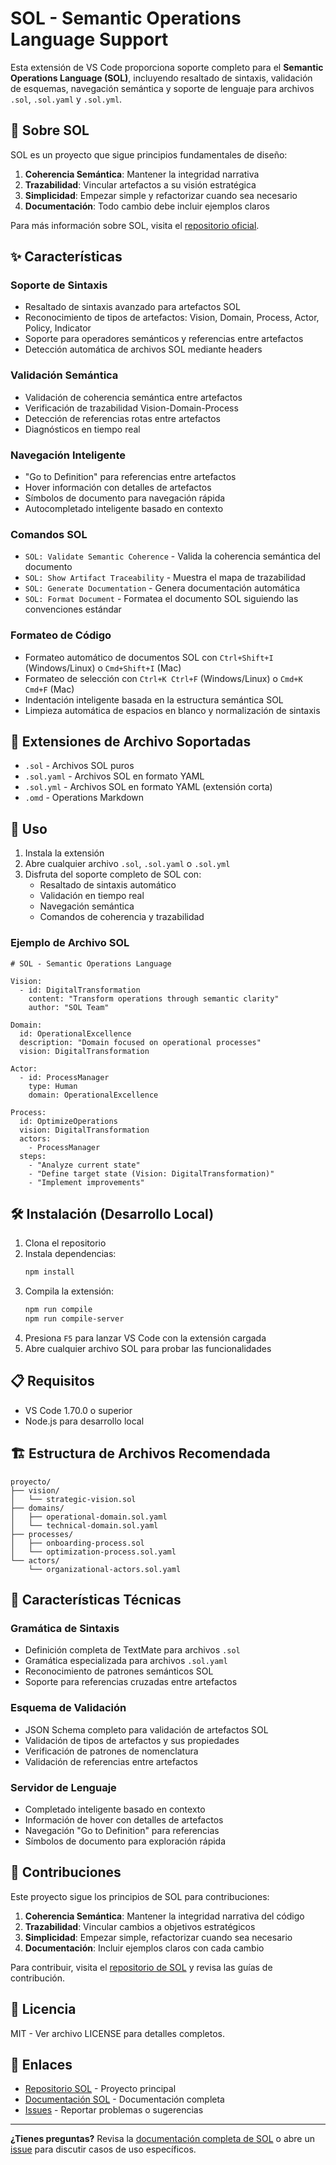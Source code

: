 # SOL - Semantic Operations Language Support

Esta extensión de VS Code proporciona soporte completo para el **Semantic Operations Language (SOL)**, incluyendo resaltado de sintaxis, validación de esquemas, navegación semántica y soporte de lenguaje para archivos `.sol`, `.sol.yaml` y `.sol.yml`.

## 🎯 Sobre SOL

SOL es un proyecto que sigue principios fundamentales de diseño:

1. **Coherencia Semántica**: Mantener la integridad narrativa
2. **Trazabilidad**: Vincular artefactos a su visión estratégica  
3. **Simplicidad**: Empezar simple y refactorizar cuando sea necesario
4. **Documentación**: Todo cambio debe incluir ejemplos claros

Para más información sobre SOL, visita el [repositorio oficial](https://github.com/regd25/sol).

## ✨ Características

### Soporte de Sintaxis
- Resaltado de sintaxis avanzado para artefactos SOL
- Reconocimiento de tipos de artefactos: Vision, Domain, Process, Actor, Policy, Indicator
- Soporte para operadores semánticos y referencias entre artefactos
- Detección automática de archivos SOL mediante headers

### Validación Semántica  
- Validación de coherencia semántica entre artefactos
- Verificación de trazabilidad Vision-Domain-Process
- Detección de referencias rotas entre artefactos
- Diagnósticos en tiempo real

### Navegación Inteligente
- "Go to Definition" para referencias entre artefactos
- Hover información con detalles de artefactos
- Símbolos de documento para navegación rápida
- Autocompletado inteligente basado en contexto

### Comandos SOL
- `SOL: Validate Semantic Coherence` - Valida la coherencia semántica del documento
- `SOL: Show Artifact Traceability` - Muestra el mapa de trazabilidad
- `SOL: Generate Documentation` - Genera documentación automática
- `SOL: Format Document` - Formatea el documento SOL siguiendo las convenciones estándar

### Formateo de Código
- Formateo automático de documentos SOL con `Ctrl+Shift+I` (Windows/Linux) o `Cmd+Shift+I` (Mac)
- Formateo de selección con `Ctrl+K Ctrl+F` (Windows/Linux) o `Cmd+K Cmd+F` (Mac)
- Indentación inteligente basada en la estructura semántica SOL
- Limpieza automática de espacios en blanco y normalización de sintaxis

## 📁 Extensiones de Archivo Soportadas

- `.sol` - Archivos SOL puros
- `.sol.yaml` - Archivos SOL en formato YAML
- `.sol.yml` - Archivos SOL en formato YAML (extensión corta)
- `.omd` - Operations Markdown

## 🚀 Uso

1. Instala la extensión
2. Abre cualquier archivo `.sol`, `.sol.yaml` o `.sol.yml`
3. Disfruta del soporte completo de SOL con:
   - Resaltado de sintaxis automático
   - Validación en tiempo real
   - Navegación semántica
   - Comandos de coherencia y trazabilidad

### Ejemplo de Archivo SOL

```sol
# SOL - Semantic Operations Language

Vision:
  - id: DigitalTransformation
    content: "Transform operations through semantic clarity"
    author: "SOL Team"

Domain:
  id: OperationalExcellence
  description: "Domain focused on operational processes"
  vision: DigitalTransformation

Actor:
  - id: ProcessManager
    type: Human
    domain: OperationalExcellence

Process:
  id: OptimizeOperations
  vision: DigitalTransformation
  actors:
    - ProcessManager
  steps:
    - "Analyze current state"
    - "Define target state (Vision: DigitalTransformation)"
    - "Implement improvements"
```

## 🛠 Instalación (Desarrollo Local)

1. Clona el repositorio
2. Instala dependencias:
   ```bash
   npm install
   ```
3. Compila la extensión:
   ```bash
   npm run compile
   npm run compile-server
   ```
4. Presiona `F5` para lanzar VS Code con la extensión cargada
5. Abre cualquier archivo SOL para probar las funcionalidades

## 📋 Requisitos

- VS Code 1.70.0 o superior
- Node.js para desarrollo local

## 🏗 Estructura de Archivos Recomendada

```
proyecto/
├── vision/
│   └── strategic-vision.sol
├── domains/
│   ├── operational-domain.sol.yaml
│   └── technical-domain.sol.yaml
├── processes/
│   ├── onboarding-process.sol
│   └── optimization-process.sol.yaml
└── actors/
    └── organizational-actors.sol.yaml
```

## 🎨 Características Técnicas

### Gramática de Sintaxis
- Definición completa de TextMate para archivos `.sol`
- Gramática especializada para archivos `.sol.yaml`
- Reconocimiento de patrones semánticos SOL
- Soporte para referencias cruzadas entre artefactos

### Esquema de Validación
- JSON Schema completo para validación de artefactos SOL
- Validación de tipos de artefactos y sus propiedades
- Verificación de patrones de nomenclatura
- Validación de referencias entre artefactos

### Servidor de Lenguaje
- Completado inteligente basado en contexto
- Información de hover con detalles de artefactos
- Navegación "Go to Definition" para referencias
- Símbolos de documento para exploración rápida

## 🤝 Contribuciones

Este proyecto sigue los principios de SOL para contribuciones:

1. **Coherencia Semántica**: Mantener la integridad narrativa del código
2. **Trazabilidad**: Vincular cambios a objetivos estratégicos
3. **Simplicidad**: Empezar simple, refactorizar cuando sea necesario
4. **Documentación**: Incluir ejemplos claros con cada cambio

Para contribuir, visita el [repositorio de SOL](https://github.com/regd25/sol) y revisa las guías de contribución.

## 📄 Licencia

MIT - Ver archivo LICENSE para detalles completos.

## 🔗 Enlaces

- [Repositorio SOL](https://github.com/regd25/sol) - Proyecto principal
- [Documentación SOL](https://github.com/regd25/sol#readme) - Documentación completa
- [Issues](https://github.com/regd25/sol/issues) - Reportar problemas o sugerencias

---

**¿Tienes preguntas?** Revisa la [documentación completa de SOL](https://github.com/regd25/sol) o abre un [issue](https://github.com/regd25/sol/issues) para discutir casos de uso específicos.
